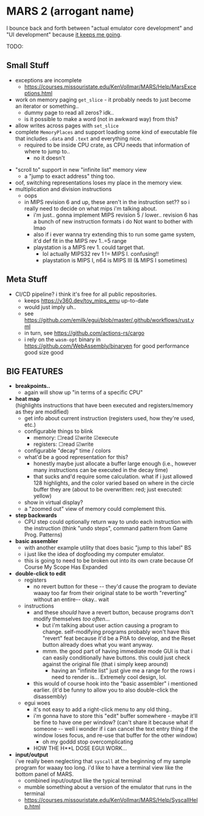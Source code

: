 # MARS 2 (arrogant name)

I bounce back and forth between "actual emulator core development" and "UI development" because [it keeps me going](https://twitter.com/V360dev/status/1540797269632483328).

TODO:

## Small Stuff

<!-- - ☑ currently i made the text representation wayy too wide, and the hexdump column currently only shows the first 4 bytes of a string. that should be fixed.
	- i can vary how many labels per row there are across representation views, that's fine to do. i just can't vary # of labels per row across individual rows.
	- my idea is to just .. humm.. yeah,  i should probably just uh have it be 4 labels for words and 16 labels for text repr. . who cares about performance in the ui? the table is lazy evaluated anyway.-->
<!-- - ☑ branch delay slot doent' exist.
	- easy to implement, actually. just a bit awkward, mainly because it.. y'know. causes execution to linger before jumping.-->
- exceptions are incomplete
	- https://courses.missouristate.edu/KenVollmar/MARS/Help/MarsExceptions.html
- work on memory paging `get_slice` - it probably needs to just become an iterator or something..
	- dummy page to read all zeros? idk..
	- is it possible to make a word (not in awkward way) from this?
- allow writes across pages with `set_slice`
- complete `MemoryPlaces` and support loading some kind of executable file that includes `.data` and `.text` and everything nice.
	- required to be inside CPU crate, as CPU needs that information of where to jump to..
		- no it doesn't
<!-- - ☑ export `INSTRUCTION_SIZE` that's just `WORD_BYTES` reexported lol-->
- "scroll to" support in new "infinite list" memory view
	- a "jump to exact address" thing too.
- oof, switching representations loses my place in the memory view.
- multiplication and division instructions
	- oops
	- in MIPS revision 6 and up, these aren't in the instruction set?? so i really need to decide on what mips i'm talking about.
		- i'm just.. gonna implement MIPS revision 5 / lower.. revision 6 has a bunch of new instruction formats i do Not want to bother with lmao
		- also if i ever wanna try extending this to run some game system, it'd def fit in the MIPS rev 1..=5 range
		- playstation is a MIPS rev 1. could target that.
			- lol actually MIPS32 rev 1 != MIPS I. confusing!!
			- playstation is MIPS I, n64 is MIPS III (& MIPS I sometimes)

## Meta Stuff

<!-- - ☑ looking at the older version of the MIPS emulator up at my v360.dev domain, the dark theme text is white instead of gray and it looks 100x better imo. need to recreate that.
	- also fuck border radius all my homies hate border radius-->
- CI/CD pipeline? i think it's free for all public repositories.
	- keeps https://v360.dev/toy_mips_emu up-to-date
	- would just imply uh..
	- see https://github.com/emilk/egui/blob/master/.github/workflows/rust.yml
	- in turn, see https://github.com/actions-rs/cargo
	- i rely on the `wasm-opt` binary in https://github.com/WebAssembly/binaryen for good performance good size good

## BIG FEATURES

- **breakpoints..**
	- again will show up "in terms of a specific CPU"
- **heat map**  
	(highlights instructions that have been executed and registers/memory as they are modified)
	- get info about current instruction (registers used, how they're used, etc.)
	- configurable things to blink
		- memory: ☐read ☑write ☑execute
		- registers: ☐read ☑write
	- configurable "decay" time / colors
	- what'd be a good representation for this?
		- honestly maybe just allocate a buffer large enough (i.e., however many instructions can be executed in the decay time)
		- that sucks and'd require some calculation. what if i just allowed 128 highlights, and the color varied based on where in the circle buffer they are (about to be overwritten: red; just executed: yellow)
	- show in virtual display?
	- a "zoomed out" view of memory could complement this.
- **step backwards**
	- CPU step could optionally return way to undo each instruction with the instruction (think "undo steps", command pattern from Game Prog. Patterns)
	<!-- - add the button to the ui. what color could it be? what's the icon it has, what animation does it do when you click on it odes it make a  sound? ?  does it blow up? [does it hurt you??](youtu.be/rvg2ZsJurNM?t=196s) ironic bikeshedding to make fun of myself -->
- **basic assembler**
	- with another example utility that does basic "jump to this label" BS
	- i just like the idea of dogfooding my computer emulator.
	- this is going to need to be broken out into its own crate because Of Course My Scope Has Expanded
- **double-click to edit**
	- registers
		- no revert button for these -- they'd cause the program to deviate waaay too far from their original state to be worth "reverting" without an entire-- okay.. wait
	- instructions
		- and these *should* have a revert button, because programs don't modify themselves *too often*...
			- but i'm talking about user action causing a program to change. self-modifying programs probably won't have this "revert" feat because it'd be a PitA to develop, and the Reset button already does what you want anyway.
			- mmm. the good part of  having immediate mode GUI is that i can easily conditionally have buttons. this could just check against  the original file (that i simply keep around)
				- having an "infinite list" just give me a range for the rows i need to render is... Extremely cool design, lol.
		- this would of course hook into the "basic assembler" i mentioned earlier. (it'd be funny to allow you to also double-click the disassembly)
	- egui woes
		- it's not easy to add a right-click menu to any old thing..
		- i'm gonna have to store this "edit" buffer somewhere - maybe it'll be fine to have one per window? (can't share it because what if someone -- well i wonder if i can cancel the text entry thing if the window loses focus, and re-use that buffer for the other window)
			- oh my goddd stop overcomplicating
		- HOW THE H\*\*L DOSE EGUI WORK...
- **input/output**  
	i've really been neglecting that `syscall` at the beginning of my sample program for waaay too long. i'd like to have a terminal view like the bottom panel of MARS.
	- combined input/output like the typical terminal
	- mumble something about a version of the emulator that runs in the terminal
	- https://courses.missouristate.edu/KenVollmar/MARS/Help/SyscallHelp.html
